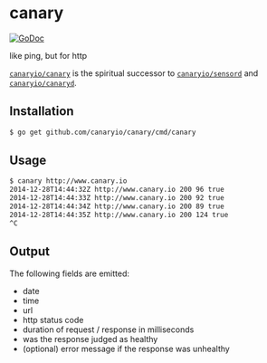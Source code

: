 canary
======

[![GoDoc](http://img.shields.io/badge/godoc-reference-blue.svg)](http://godoc.org/github.com/canaryio/canary)

like ping, but for http

[`canaryio/canary`](https://github.com/canaryio/canary) is the spiritual successor to [`canaryio/sensord`](https://github.com/canaryio/sensord) and [`canaryio/canaryd`](https://github.com/canaryio/canaryd).

## Installation

```sh
$ go get github.com/canaryio/canary/cmd/canary
```

## Usage

```sh
$ canary http://www.canary.io
2014-12-28T14:44:32Z http://www.canary.io 200 96 true
2014-12-28T14:44:33Z http://www.canary.io 200 92 true
2014-12-28T14:44:34Z http://www.canary.io 200 89 true
2014-12-28T14:44:35Z http://www.canary.io 200 124 true
^C
```

## Output

The following fields are emitted:

* date
* time
* url
* http status code
* duration of request / response in milliseconds
* was the response judged as healthy
* (optional) error message if the response was unhealthy
